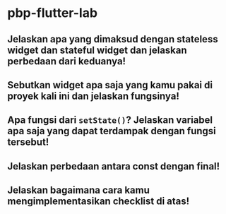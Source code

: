 # pbp-flutter-lab

## Jelaskan apa yang dimaksud dengan stateless widget dan stateful widget dan jelaskan perbedaan dari keduanya!

## Sebutkan widget apa saja yang kamu pakai di proyek kali ini dan jelaskan fungsinya!

## Apa fungsi dari `setState()`? Jelaskan variabel apa saja yang dapat terdampak dengan fungsi tersebut!

## Jelaskan perbedaan antara const dengan final!

## Jelaskan bagaimana cara kamu mengimplementasikan checklist di atas!
